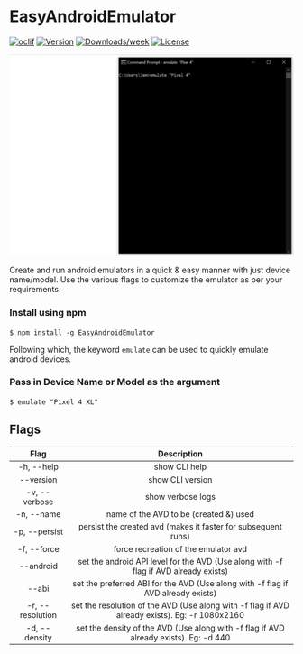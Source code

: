 EasyAndroidEmulator
===================

[![oclif](https://img.shields.io/badge/cli-oclif-brightgreen.svg)](https://oclif.io)
[![Version](https://img.shields.io/npm/v/EasyAndroidEmulator.svg)](https://npmjs.org/package/EasyAndroidEmulator)
[![Downloads/week](https://img.shields.io/npm/dw/EasyAndroidEmulator.svg)](https://npmjs.org/package/EasyAndroidEmulator)
[![License](https://img.shields.io/npm/l/EasyAndroidEmulator.svg)](https://github.com/Chrisvin/EasyAndroidEmulator/blob/master/package.json)

<p align="center"><img src="./screenrecording/EasyAndroidEmulator_Demo.gif"/></p>

Create and run android emulators in a quick & easy manner with just device name/model.
Use the various flags to customize the emulator as per your requirements.
### Install using npm
```sh-session
$ npm install -g EasyAndroidEmulator
```
Following which, the keyword `emulate` can be used to quickly emulate android devices.
### Pass in Device Name or Model as the argument
```sh-session
$ emulate "Pixel 4 XL"
```

## Flags
| Flag | Description |
| :-: | :-: |
| -h, --help | show CLI help |
| --version | show CLI version |
| -v, --verbose | show verbose logs |
| -n, --name | name of the AVD to be (created &) used |
| -p, --persist | persist the created avd (makes it faster for subsequent runs) |
| -f, --force | force recreation of the emulator avd |
| --android | set the android API level for the AVD (Use along with -f flag if AVD already exists) |
| --abi | set the preferred ABI for the AVD (Use along with -f flag if AVD already exists) |
| -r, --resolution | set the resolution of the AVD (Use along with -f flag if AVD already exists). Eg: -r 1080x2160 |
| -d, --density | set the density of the AVD (Use along with -f flag if AVD already exists). Eg: -d 440 |
